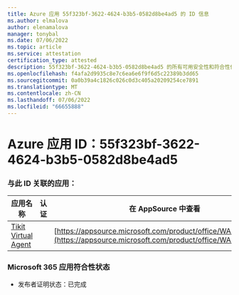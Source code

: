 ```yaml
---
title: Azure 应用 55f323bf-3622-4624-b3b5-0582d8be4ad5 的 ID 信息
ms.author: elmalova
author: elenamalova
manager: tonybal
ms.date: 07/06/2022
ms.topic: article
ms.service: attestation
certification_type: attested
description: 55f323bf-3622-4624-b3b5-0582d8be4ad5 的所有可用安全性和符合性信息信息。
ms.openlocfilehash: f4afa2d9935c8e7c6ea6e6f9f6d5c22389b3dd65
ms.sourcegitcommit: 0a0b39a4c1826c026c0d3c405a20209254ce7891
ms.translationtype: MT
ms.contentlocale: zh-CN
ms.lasthandoff: 07/06/2022
ms.locfileid: "66655888"
---
```

# <a name="azure-app-id-55f323bf-3622-4624-b3b5-0582d8be4ad5"></a>Azure 应用 ID：55f323bf-3622-4624-b3b5-0582d8be4ad5


### <a name="apps-associated-with-this-id"></a>与此 ID 关联的应用：
| **应用名称** | **认证** | **在 AppSource 中查看** |
|--------------|---------------|-----------------------|
| [Tikit Virtual Agent](../forward/WA200004288.md) |  | [https://appsource.microsoft.com/product/office/WA200004288](https://appsource.microsoft.com/product/office/WA200004288) |

### <a name="microsoft-365-app-compliance-status"></a>Microsoft 365 应用符合性状态
- 发布者证明状态：已完成
